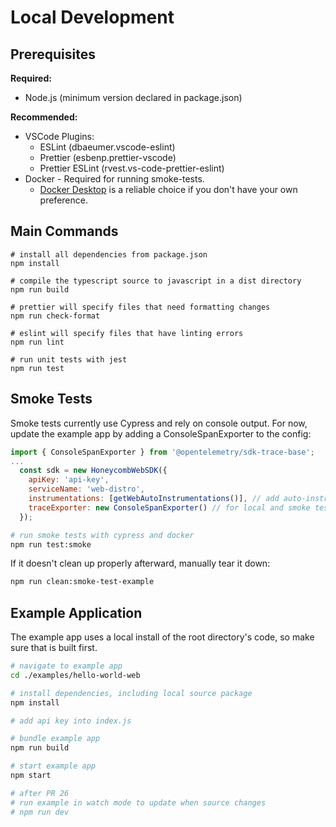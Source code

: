 # Local Development

## Prerequisites

**Required:**

- Node.js (minimum version declared in package.json)

**Recommended:**

- VSCode Plugins:
  - ESLint (dbaeumer.vscode-eslint)
  - Prettier (esbenp.prettier-vscode)
  - Prettier ESLint (rvest.vs-code-prettier-eslint)
- Docker - Required for running smoke-tests.
  - [Docker Desktop](https://www.docker.com/products/docker-desktop/) is a reliable choice if you don't have your own preference.

## Main Commands

```shell
# install all dependencies from package.json
npm install

# compile the typescript source to javascript in a dist directory
npm run build

# prettier will specify files that need formatting changes
npm run check-format

# eslint will specify files that have linting errors
npm run lint

# run unit tests with jest
npm run test
```

## Smoke Tests

Smoke tests currently use Cypress and rely on console output.
For now, update the example app by adding a ConsoleSpanExporter to the config:

```js
import { ConsoleSpanExporter } from '@opentelemetry/sdk-trace-base';
...
  const sdk = new HoneycombWebSDK({
    apiKey: 'api-key',
    serviceName: 'web-distro',
    instrumentations: [getWebAutoInstrumentations()], // add auto-instrumentation
    traceExporter: new ConsoleSpanExporter() // for local and smoke testing
  });
```

```sh
# run smoke tests with cypress and docker
npm run test:smoke
```

If it doesn't clean up properly afterward, manually tear it down:

```sh
npm run clean:smoke-test-example
```

## Example Application

The example app uses a local install of the root directory's code, so make sure that is built first.

```sh
# navigate to example app
cd ./examples/hello-world-web

# install dependencies, including local source package
npm install

# add api key into index.js

# bundle example app
npm run build

# start example app
npm start

# after PR 26
# run example in watch mode to update when source changes
# npm run dev
```
